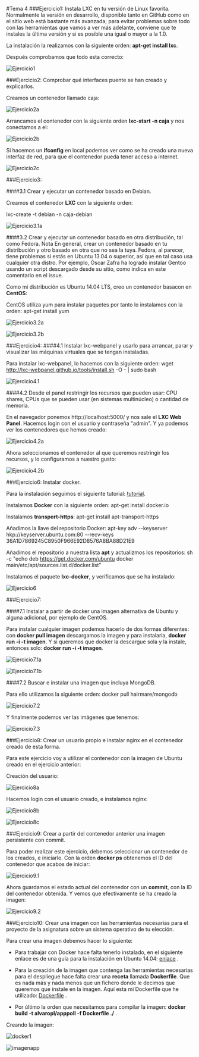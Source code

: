 #Tema 4
###Ejercicio1: Instala LXC en tu versión de Linux favorita. Normalmente la versión en desarrollo, disponible tanto en GitHub como en el sitio web está bastante más avanzada; para evitar problemas sobre todo con las herramientas que vamos a ver más adelante, conviene que te instales la última versión y si es posible una igual o mayor a la 1.0.

La instalación la realizamos con la siguiente orden: **apt-get install lxc**.

Después comprobamos que todo esta correcto:

![Ejercicio1](https://www.dropbox.com/s/pmctryq58q8hkpi/Ejercicio1.png?dl=1)

###Ejercicio2: Comprobar qué interfaces puente se han creado y explicarlos.

Creamos un contenedor llamado caja:

![Ejercicio2a](https://www.dropbox.com/s/5uyz25m6az0h7l4/Ejercicio2a.png?dl=1)

Arrancamos el contenedor con la siguiente orden **lxc-start -n caja** y nos conectamos a el:

![Ejercicio2b](https://www.dropbox.com/s/wjan8bm5jc2iiq3/Ejercicio2b.png?dl=1)

Si hacemos un **ifconfig** en local podemos ver como se ha creado una nueva interfaz de red, para que el contenedor pueda tener acceso a internet.

![Ejercicio2c](https://www.dropbox.com/s/wpe1dm484sshwhb/Ejercicio2c.png?dl=1)

###Ejercicio3: 

####3.1 Crear y ejecutar un contenedor basado en Debian.

Creamos el contenedor **LXC** con la siguiente orden:

lxc-create -t debian -n caja-debian

![Ejercicio3.1a](https://www.dropbox.com/s/5det6lxdh26iuzh/Ejercicio3.1a.png?dl=1)

####3.2 Crear y ejecutar un contenedor basado en otra distribución, tal como Fedora. Nota En general, crear un contenedor basado en tu distribución y otro basado en otra que no sea la tuya. Fedora, al parecer, tiene problemas si estás en Ubuntu 13.04 o superior, así que en tal caso usa cualquier otra distro. Por ejemplo, Óscar Zafra ha logrado instalar Gentoo usando un script descargado desde su sitio, como indica en este comentario en el issue.

Como mi distribución es Ubuntu 14.04 LTS, creo un contenedor basacon en **CentOS**:

CentOS utiliza yum para instalar paquetes por tanto lo instalamos con la orden: apt-get install yum

![Ejercicio3.2a](https://www.dropbox.com/s/aqmyzsoqcdgh483/Ejercicio3.2a.png?dl=1)

![Ejercicio3.2b](https://www.dropbox.com/s/uvdqppvn0twgtec/Ejercicio3.2b.png?dl=1)


###Ejercicio4:
####4.1 Instalar lxc-webpanel y usarlo para arrancar, parar y visualizar las máquinas virtuales que se tengan instaladas.

Para instalar lxc-webpanel, lo hacemos con la siguiente orden: wget http://lxc-webpanel.github.io/tools/install.sh -O - | sudo bash

![Ejercicio4.1](https://www.dropbox.com/s/krzwemdzok3vizx/Ejercicio4.1.png?dl=1)

####4.2 Desde el panel restringir los recursos que pueden usar: CPU shares, CPUs que se pueden usar (en sistemas multinúcleo) o cantidad de memoria.

En el navegador ponemos http://localhost:5000/ y nos sale el **LXC Web Panel**. Hacemos login con el usuario y contraseña "admin". Y ya podemos ver los contenedores que hemos creado:

![Ejercicio4.2a](https://www.dropbox.com/s/rzir55r5rgylgt4/Ejercicio4.2a.png?dl=1)

Ahora seleccionamos el contenedor al que queremos restringir los recursos, y lo configuramos a nuestro gusto:

![Ejercicio4.2b](https://www.dropbox.com/s/vylgfgo3y88n80x/Ejercicio4.2b.png?dl=1)

###Ejercicio6: Instalar docker.

Para la instalación seguimos el siguiente tutorial: [tutorial](http://docs.docker.com/engine/installation/ubuntulinux/).

Instalamos **Docker** con la siguiente orden: apt-get install docker.io

Instalamos **transport-https**: apt-get install apt-transport-https

Añadimos la llave del repositorio Docker: apt-key adv --keyserver hkp://keyserver.ubuntu.com:80 --recv-keys 36A1D7869245C8950F966E92D8576A8BA88D21E9

Añadimos el repositorio a nuestra lista **apt** y actualizmos los repositorios: sh -c "echo deb https://get.docker.com/ubuntu docker main\/etc/apt/sources.list.d/docker.list"

Instalamos el paquete **lxc-docker**, y verificamos que se ha instalado:

![Ejercicio6](https://www.dropbox.com/s/pl3ndjmszh60sm6/Ejercicio6.png?dl=1) 


###Ejercicio7:

####7.1 Instalar a partir de docker una imagen alternativa de Ubuntu y alguna adicional, por ejemplo de CentOS.

Para instalar cualquier imagen podemos hacerlo de dos formas diferentes: con **docker pull imagen** descargamos la imagen y para instalarla, **docker run -i -t imagen**. Y si queremos que docker la descargue sola y la instale, entonces solo: **docker run -i -t imagen**.  

![Ejercicio7.1a](https://www.dropbox.com/s/ehfslhhlfauwzco/Ejercicio7.1a.png?dl=1)

![Ejercicio7.1b](https://www.dropbox.com/s/q1s9wekoovi88lw/Ejercicio7.1b.png?dl=1)

####7.2 Buscar e instalar una imagen que incluya MongoDB.

Para ello utilizamos la siguiente orden: docker pull hairmare/mongodb
 
![Ejercicio7.2](https://www.dropbox.com/s/jrresrkh5nnsxa3/Ejercicio7.2.png?dl=1)

Y finalmente podemos ver las imágenes que tenemos:

![Ejercicio7.3](https://www.dropbox.com/s/b6wj7dyo0gxinub/Ejercicio7.3.png?dl=1)


###Ejercicio8: Crear un usuario propio e instalar nginx en el contenedor creado de esta forma.

Para este ejercicio voy a utilizar el contenedor con la imagen de Ubuntu creado en el ejercicio anterior:

Creación del usuario:
    
![Ejercicio8a](https://www.dropbox.com/s/qxmoblw8eptizm7/Ejercicio8a.png?dl=1)

Hacemos login con el usuario creado, e instalamos nginx:

![Ejercicio8b](https://www.dropbox.com/s/2rm8obndnib2tpa/Ejercicio8b.png?dl=1)

![Ejercicio8c](https://www.dropbox.com/s/tjsukbrdebu3np5/Ejercicio8c.png?dl=1)

###Ejercicio9: Crear a partir del contenedor anterior una imagen persistente con commit. 

Para poder realizar este ejercicio, debemos seleccionar un contenedor de los creados, e iniciarlo.
Con la orden **docker ps** obtenemos el ID del contenedor que acabos de iniciar:

![Ejercicio9.1](https://www.dropbox.com/s/qzoyygottwxm38j/Ejercicio9.1.png?dl=1)

Ahora guardamos el estado actual del contenedor con un **commit**, con la ID del contenedor obtenida. Y vemos que efectivamente se ha creado la imagen:

![Ejercicio9.2](https://www.dropbox.com/s/gaflm4rypc9zwja/Ejercicio9.2.png?dl=1)

###Ejercicio10: Crear una imagen con las herramientas necesarias para el proyecto de la asignatura sobre un sistema operativo de tu elección. 

Para crear una imagen debemos hacer lo siguiente:

* Para trabajar con Docker hace falta tenerlo instalado, en el siguiente enlace es de una guía para la instalación en Ubuntu 14.04: [enlace](http://docker-ee.blogspot.com.es/2014/08/instalar-docker-en-ubuntu-1404.html) .

* Para la creación de la imagen que contenga las herramientas necesarias para el despliegue hace falta crear una **receta** llamada **Dockerfile**. Que es nada más y nada menos que un fichero donde le decimos que queremos que instale en la imagen. Aquí esta mi Dockerfile que he utilizado: [Dockerfile](https://github.com/alvaro-gr/proyecto-IV/blob/master/Dockerfile) .

* Por último la orden que necesitamos para compilar la imagen: **docker build -t alvaropl/apppoll -f Dockerfile ./** .

Creando la imagen:

![docker1](https://www.dropbox.com/s/96eldj2vvidnj0u/docker1.png?dl=1)

![imagenapp](https://www.dropbox.com/s/bntryzyxawnm0c5/imagenapp.png?dl=1)


